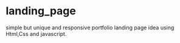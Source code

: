 # landing_page
simple but unique and responsive  portfolio landing page idea using Html,Css and javascript.
